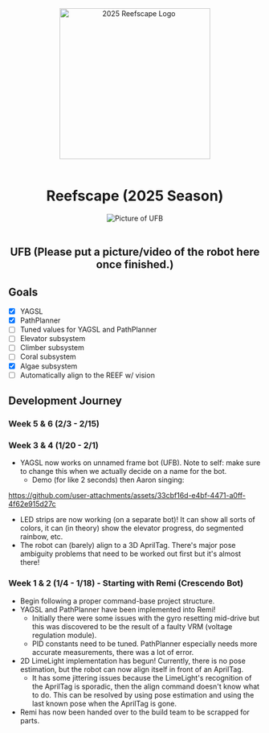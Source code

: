 <div align="center">  
  <img src="https://www.firstinspires.org/sites/default/files/2024-banner/frc_reefscape.gif" width="300" alt="2025 Reefscape Logo"/><br/>
  <br>
  <h1>Reefscape (2025 Season)</h1>
</div>

<div align="center">  
  <img src="" alt="Picture of UFB"/><br/>
  <br>
  <h2>UFB (Please put a picture/video of the robot here once finished.)</h2>
</div>


## Goals
- [X] YAGSL
- [X] PathPlanner
- [ ] Tuned values for YAGSL and PathPlanner
- [ ] Elevator subsystem
- [ ] Climber subsystem
- [ ] Coral subsystem
- [X] Algae subsystem
- [ ] Automatically align to the REEF w/ vision

## Development Journey

### Week 5 & 6 (2/3 - 2/15)

### Week 3 & 4 (1/20 - 2/1)
* YAGSL now works on unnamed frame bot (UFB). Note to self: make sure to change this when we actually decide on a name for the bot.
  * Demo (for like 2 seconds) then Aaron singing:
  
https://github.com/user-attachments/assets/33cbf16d-e4bf-4471-a0ff-4f62e915d27c

* LED strips are now working (on a separate bot)! It can show all sorts of colors, it can (in theory) show the elevator progress, do segmented rainbow, etc.
* The robot can (barely) align to a 3D AprilTag. There's major pose ambiguity problems that need to be worked out first but it's almost there!
 
### Week 1 & 2 (1/4 - 1/18) - Starting with Remi (Crescendo Bot)
* Begin following a proper command-base project structure.
* YAGSL and PathPlanner have been implemented into Remi!
  * Initially there were some issues with the gyro resetting mid-drive but this was discovered to be the result of a faulty VRM (voltage regulation module).
  * PID constants need to be tuned. PathPlanner especially needs more accurate measurements, there was a lot of error.
* 2D LimeLight implementation has begun! Currently, there is no pose estimation, but the robot can now align itself in front of an AprilTag.
  * It has some jittering issues because the LimeLight's recognition of the AprilTag is sporadic, then the align command doesn't know what to do. This can be resolved by using pose estimation and using the last known pose when the AprilTag is gone.
* Remi has now been handed over to the build team to be scrapped for parts.
